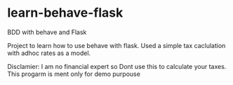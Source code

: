 # learn-behave-flask
BDD with behave and Flask

Project to learn how to use behave with flask. Used a simple tax caclulation with adhoc rates as a model.

Disclamier: I am no financial expert so Dont use this to calculate your taxes. This progarm is ment only for demo purpouse
